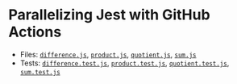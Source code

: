# Parallelizing Jest with GitHub Actions

- Files: [`difference.js`](https://github.com/dwieeb/parallelizing-jest/blob/main/difference.js), [`product.js`](https://github.com/dwieeb/parallelizing-jest/blob/main/product.js), [`quotient.js`](https://github.com/dwieeb/parallelizing-jest/blob/main/quotient.js), [`sum.js`](https://github.com/dwieeb/parallelizing-jest/blob/main/sum.js)
- Tests: [`difference.test.js`](https://github.com/dwieeb/parallelizing-jest/blob/main/difference.test.js), [`product.test.js`](https://github.com/dwieeb/parallelizing-jest/blob/main/product.test.js), [`quotient.test.js`](https://github.com/dwieeb/parallelizing-jest/blob/main/quotient.test.js), [`sum.test.js`](https://github.com/dwieeb/parallelizing-jest/blob/main/sum.test.js)
